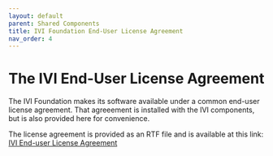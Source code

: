 ```yaml
---
layout: default
parent: Shared Components
title: IVI Foundation End-User License Agreement
nav_order: 4
---
```


# The IVI End-User License Agreement

The IVI Foundation makes its software available under a common
end-user license agreement.  That agreeement is installed with
the IVI components, but is also provided here for convenience.

The license agreement is provided as an RTF file and is available at
this link: [IVI End-user License Agreement](../assets/docs/EULA.rtf)
